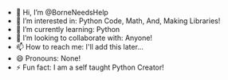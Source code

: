 - 👋 Hi, I’m @BorneNeedsHelp
- 👀 I’m interested in: Python Code, Math, And, Making Libraries!
- 🌱 I’m currently learning: Python
- 💞️ I’m looking to collaborate with: Anyone!
- 📫 How to reach me: I'll add this later...
- 😄 Pronouns: None!
- ⚡ Fun fact: I am a self taught Python Creator!

<!---
BorneNeedsHelp/BorneNeedsHelp is a ✨ special ✨ repository because its `README.md` (this file) appears on your GitHub profile.
You can click the Preview link to take a look at your changes.
--->
